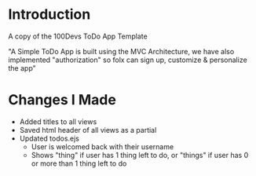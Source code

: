 # Introduction

A copy of the 100Devs ToDo App Template

"A Simple ToDo App is built using the MVC Architecture, we have also implemented "authorization" so folx can sign up, customize & personalize the app"

# Changes I Made

- Added titles to all views
- Saved html header of all views as a partial
- Updated todos.ejs
  - User is welcomed back with their username
  - Shows "thing" if user has 1 thing left to do, or "things" if user has 0 or more than 1 thing left to do